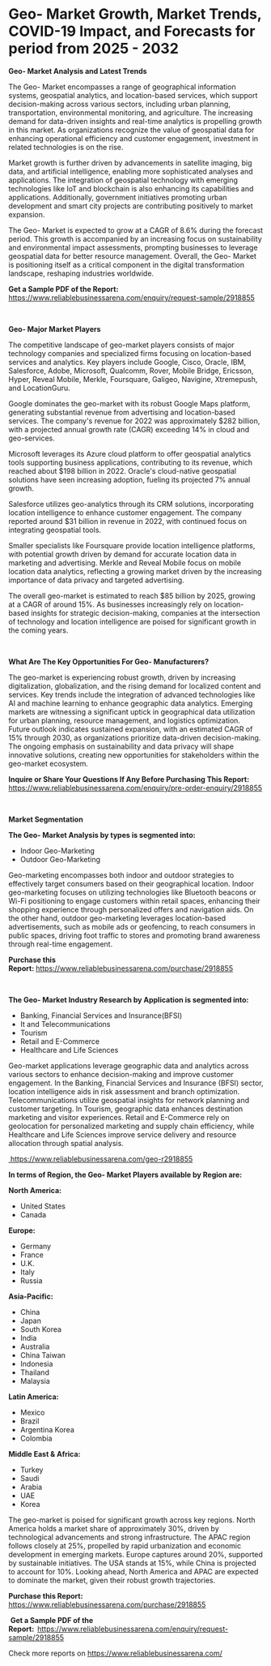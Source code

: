 <p><h1>Geo- Market Growth, Market Trends, COVID-19 Impact, and Forecasts for period from 2025 - 2032</h1></p><p><strong>Geo- Market Analysis and Latest Trends</strong></p>
<p><p>The Geo- Market encompasses a range of geographical information systems, geospatial analytics, and location-based services, which support decision-making across various sectors, including urban planning, transportation, environmental monitoring, and agriculture. The increasing demand for data-driven insights and real-time analytics is propelling growth in this market. As organizations recognize the value of geospatial data for enhancing operational efficiency and customer engagement, investment in related technologies is on the rise.</p><p>Market growth is further driven by advancements in satellite imaging, big data, and artificial intelligence, enabling more sophisticated analyses and applications. The integration of geospatial technology with emerging technologies like IoT and blockchain is also enhancing its capabilities and applications. Additionally, government initiatives promoting urban development and smart city projects are contributing positively to market expansion.</p><p>The Geo- Market is expected to grow at a CAGR of 8.6% during the forecast period. This growth is accompanied by an increasing focus on sustainability and environmental impact assessments, prompting businesses to leverage geospatial data for better resource management. Overall, the Geo- Market is positioning itself as a critical component in the digital transformation landscape, reshaping industries worldwide.</p></p>
<p><strong>Get a Sample PDF of the Report:&nbsp;</strong> <a href="https://www.reliablebusinessarena.com/enquiry/request-sample/2918855?utm_campaign=3163&utm_medium=2&utm_source=Github&utm_content=ia&utm_term=12032025&utm_id=geo">https://www.reliablebusinessarena.com/enquiry/request-sample/2918855</a></p>
<p>&nbsp;</p>
<p><strong>Geo- Major Market Players</strong></p>
<p><p>The competitive landscape of geo-market players consists of major technology companies and specialized firms focusing on location-based services and analytics. Key players include Google, Cisco, Oracle, IBM, Salesforce, Adobe, Microsoft, Qualcomm, Rover, Mobile Bridge, Ericsson, Hyper, Reveal Mobile, Merkle, Foursquare, Galigeo, Navigine, Xtremepush, and LocationGuru.</p><p>Google dominates the geo-market with its robust Google Maps platform, generating substantial revenue from advertising and location-based services. The company's revenue for 2022 was approximately $282 billion, with a projected annual growth rate (CAGR) exceeding 14% in cloud and geo-services.</p><p>Microsoft leverages its Azure cloud platform to offer geospatial analytics tools supporting business applications, contributing to its revenue, which reached about $198 billion in 2022. Oracle's cloud-native geospatial solutions have seen increasing adoption, fueling its projected 7% annual growth.</p><p>Salesforce utilizes geo-analytics through its CRM solutions, incorporating location intelligence to enhance customer engagement. The company reported around $31 billion in revenue in 2022, with continued focus on integrating geospatial tools.</p><p>Smaller specialists like Foursquare provide location intelligence platforms, with potential growth driven by demand for accurate location data in marketing and advertising. Merkle and Reveal Mobile focus on mobile location data analytics, reflecting a growing market driven by the increasing importance of data privacy and targeted advertising.</p><p>The overall geo-market is estimated to reach $85 billion by 2025, growing at a CAGR of around 15%. As businesses increasingly rely on location-based insights for strategic decision-making, companies at the intersection of technology and location intelligence are poised for significant growth in the coming years.</p></p>
<p>&nbsp;</p>
<p><strong>What Are The Key Opportunities For Geo- Manufacturers?</strong></p>
<p><p>The geo-market is experiencing robust growth, driven by increasing digitalization, globalization, and the rising demand for localized content and services. Key trends include the integration of advanced technologies like AI and machine learning to enhance geographic data analytics. Emerging markets are witnessing a significant uptick in geographical data utilization for urban planning, resource management, and logistics optimization. Future outlook indicates sustained expansion, with an estimated CAGR of 15% through 2030, as organizations prioritize data-driven decision-making. The ongoing emphasis on sustainability and data privacy will shape innovative solutions, creating new opportunities for stakeholders within the geo-market ecosystem.</p></p>
<p><strong>Inquire or Share Your Questions If Any Before Purchasing This Report:</strong> <a href="https://www.reliablebusinessarena.com/enquiry/pre-order-enquiry/2918855?utm_campaign=3163&utm_medium=2&utm_source=Github&utm_content=ia&utm_term=12032025&utm_id=geo">https://www.reliablebusinessarena.com/enquiry/pre-order-enquiry/2918855</a></p>
<p>&nbsp;</p>
<p><strong>Market Segmentation</strong></p>
<p><strong>The Geo- Market Analysis by types is segmented into:</strong></p>
<p><ul><li>Indoor Geo-Marketing</li><li>Outdoor Geo-Marketing</li></ul></p>
<p><p>Geo-marketing encompasses both indoor and outdoor strategies to effectively target consumers based on their geographical location. Indoor geo-marketing focuses on utilizing technologies like Bluetooth beacons or Wi-Fi positioning to engage customers within retail spaces, enhancing their shopping experience through personalized offers and navigation aids. On the other hand, outdoor geo-marketing leverages location-based advertisements, such as mobile ads or geofencing, to reach consumers in public spaces, driving foot traffic to stores and promoting brand awareness through real-time engagement.</p></p>
<p><strong>Purchase this Report:&nbsp;</strong><a href="https://www.reliablebusinessarena.com/purchase/2918855?utm_campaign=3163&utm_medium=2&utm_source=Github&utm_content=ia&utm_term=12032025&utm_id=geo">https://www.reliablebusinessarena.com/purchase/2918855</a></p>
<p>&nbsp;</p>
<p><strong>The Geo- Market Industry Research by Application is segmented into:</strong></p>
<p><ul><li>Banking, Financial Services and Insurance(BFSI)</li><li>It and Telecommunications</li><li>Tourism</li><li>Retail and E-Commerce</li><li>Healthcare and Life Sciences</li></ul></p>
<p><p>Geo-market applications leverage geographic data and analytics across various sectors to enhance decision-making and improve customer engagement. In the Banking, Financial Services and Insurance (BFSI) sector, location intelligence aids in risk assessment and branch optimization. Telecommunications utilize geospatial insights for network planning and customer targeting. In Tourism, geographic data enhances destination marketing and visitor experiences. Retail and E-Commerce rely on geolocation for personalized marketing and supply chain efficiency, while Healthcare and Life Sciences improve service delivery and resource allocation through spatial analysis.</p></p>
<p><a href="https://www.reliablebusinessarena.com/geo-r2918855?utm_campaign=3163&utm_medium=2&utm_source=Github&utm_content=ia&utm_term=12032025&utm_id=geo">&nbsp;https://www.reliablebusinessarena.com/geo-r2918855</a></p>
<p><strong>In terms of Region, the Geo- Market Players available by Region are:</strong></p>
<p>
    <p> <strong> North America: </strong>
        <ul>
            <li>United States</li>
            <li>Canada</li>
        </ul>
        </p> 
    <p> <strong> Europe: </strong>
        <ul>
            <li>Germany</li>
            <li>France</li>
            <li>U.K.</li>
            <li>Italy</li>
            <li>Russia</li>
        </ul>
        </p> 
    <p> <strong> Asia-Pacific: </strong>
        <ul>
            <li>China</li>
            <li>Japan</li>
            <li>South Korea</li>
            <li>India</li>
            <li>Australia</li>
            <li>China Taiwan</li>
            <li>Indonesia</li>
            <li>Thailand</li>
            <li>Malaysia</li>
        </ul>
        </p> 
    <p> <strong> Latin America: </strong>
        <ul>
            <li>Mexico</li>
            <li>Brazil</li>
            <li>Argentina Korea</li>
            <li>Colombia</li>
        </ul>
        </p> 
    <p> <strong> Middle East & Africa: </strong>
        <ul>
            <li>Turkey</li>
            <li>Saudi</li>
            <li>Arabia</li>
            <li>UAE</li>
            <li>Korea</li>
        </ul>
    </p>
    </p>
<p><p>The geo-market is poised for significant growth across key regions. North America holds a market share of approximately 30%, driven by technological advancements and strong infrastructure. The APAC region follows closely at 25%, propelled by rapid urbanization and economic development in emerging markets. Europe captures around 20%, supported by sustainable initiatives. The USA stands at 15%, while China is projected to account for 10%. Looking ahead, North America and APAC are expected to dominate the market, given their robust growth trajectories.</p></p>
<p><strong>Purchase this Report: </strong><a href="https://www.reliablebusinessarena.com/purchase/2918855?utm_campaign=3163&utm_medium=2&utm_source=Github&utm_content=ia&utm_term=12032025&utm_id=geo">https://www.reliablebusinessarena.com/purchase/2918855</a></p>
<p>&nbsp;<strong>Get a Sample PDF of the Report:&nbsp;&nbsp;</strong><a href="https://www.reliablebusinessarena.com/enquiry/request-sample/2918855?utm_campaign=3163&utm_medium=2&utm_source=Github&utm_content=ia&utm_term=12032025&utm_id=geo">https://www.reliablebusinessarena.com/enquiry/request-sample/2918855</a></p>
<p><strong></strong></p>
<p>Check more reports on <a href="https://www.reliablebusinessarena.com/?utm_campaign=3163&utm_medium=2&utm_source=Github&utm_content=ia&utm_term=12032025&utm_id=geo">https://www.reliablebusinessarena.com/</a></p>